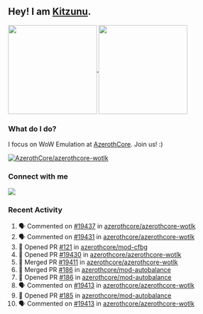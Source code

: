 ## Hey! I am [Kitzunu](https://Github.com/Kitzunu).

<!--
[![Kitzunu's Github stats](https://github-readme-stats.vercel.app/api?username=kitzunu&theme=github_dark&show_icons=true&number_format=long)](https://github.com/Kitzunu)

[![Kitzunu's Language stats](https://github-readme-stats.vercel.app/api/top-langs/?username=Kitzunu&layout=donut&theme=github_dark)](https://github.com/Kitzunu)
-->

<a href="https://github.com/Kitzunu">
  <img height=200 align="center" src="https://github-readme-stats.vercel.app/api?username=kitzunu&theme=github_dark&show_icons=true&number_format=long" />
</a>
<a href="https://github.com/Kitzunu">
  <img height=200 align="center" src="https://github-readme-stats.vercel.app/api/top-langs/?username=Kitzunu&layout=donut&theme=github_dark" />
</a>

### What do I do?

I focus on WoW Emulation at [AzerothCore](https://github.com/AzerothCore). Join us! :)

[![AzerothCore/azerothcore-wotlk](https://github-readme-stats.vercel.app/api/pin/?username=AzerothCore&repo=azerothcore-wotlk&theme=github_dark&show_owner=true)](https://github.com/azerothcore/azerothcore-wotlk)

### Connect with me
[![](https://img.shields.io/badge/AzerothCore%20Discord-Connect%20with%20me!-green)](https://discord.com/invite/gkt4y2x)

### Recent Activity

<!--START_SECTION:activity-->
1. 🗣 Commented on [#19437](https://github.com/azerothcore/azerothcore-wotlk/issues/19437#issuecomment-2238817021) in [azerothcore/azerothcore-wotlk](https://github.com/azerothcore/azerothcore-wotlk)
2. 🗣 Commented on [#19431](https://github.com/azerothcore/azerothcore-wotlk/pull/19431#issuecomment-2237643959) in [azerothcore/azerothcore-wotlk](https://github.com/azerothcore/azerothcore-wotlk)
3. 💪 Opened PR [#121](https://github.com/azerothcore/mod-cfbg/pull/121) in [azerothcore/mod-cfbg](https://github.com/azerothcore/mod-cfbg)
4. 💪 Opened PR [#19430](https://github.com/azerothcore/azerothcore-wotlk/pull/19430) in [azerothcore/azerothcore-wotlk](https://github.com/azerothcore/azerothcore-wotlk)
5. 🎉 Merged PR [#19411](https://github.com/azerothcore/azerothcore-wotlk/pull/19411) in [azerothcore/azerothcore-wotlk](https://github.com/azerothcore/azerothcore-wotlk)
6. 🎉 Merged PR [#186](https://github.com/azerothcore/mod-autobalance/pull/186) in [azerothcore/mod-autobalance](https://github.com/azerothcore/mod-autobalance)
7. 💪 Opened PR [#186](https://github.com/azerothcore/mod-autobalance/pull/186) in [azerothcore/mod-autobalance](https://github.com/azerothcore/mod-autobalance)
8. 🗣 Commented on [#19413](https://github.com/azerothcore/azerothcore-wotlk/pull/19413#issuecomment-2237408468) in [azerothcore/azerothcore-wotlk](https://github.com/azerothcore/azerothcore-wotlk)
9. 💪 Opened PR [#185](https://github.com/azerothcore/mod-autobalance/pull/185) in [azerothcore/mod-autobalance](https://github.com/azerothcore/mod-autobalance)
10. 🗣 Commented on [#19413](https://github.com/azerothcore/azerothcore-wotlk/pull/19413#issuecomment-2237364666) in [azerothcore/azerothcore-wotlk](https://github.com/azerothcore/azerothcore-wotlk)
<!--END_SECTION:activity-->
